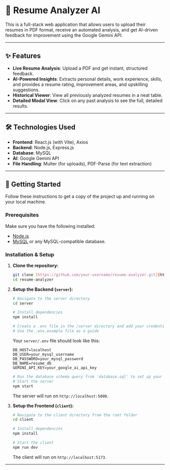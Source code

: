 # 📄 Resume Analyzer AI

This is a full-stack web application that allows users to upload their resumes in PDF format, receive an automated analysis, and get AI-driven feedback for improvement using the Google Gemini API.

---

## ✨ Features

* **Live Resume Analysis**: Upload a PDF and get instant, structured feedback.
* **AI-Powered Insights**: Extracts personal details, work experience, skills, and provides a resume rating, improvement areas, and upskilling suggestions.
* **Historical Viewer**: View all previously analyzed resumes in a neat table.
* **Detailed Modal View**: Click on any past analysis to see the full, detailed results.

---

## 🛠️ Technologies Used

* **Frontend**: React.js (with Vite), Axios
* **Backend**: Node.js, Express.js
* **Database**: MySQL
* **AI**: Google Gemini API
* **File Handling**: Multer (for uploads), PDF-Parse (for text extraction)

---

## 🚀 Getting Started

Follow these instructions to get a copy of the project up and running on your local machine.

### Prerequisites

Make sure you have the following installed:
* [Node.js](https://nodejs.org/en/)
* [MySQL](https://www.mysql.com/) or any MySQL-compatible database.

### Installation & Setup

1.  **Clone the repository:**
    ```bash
    git clone [https://github.com/your-username/resume-analyzer.git](https://github.com/your-username/resume-analyzer.git)
    cd resume-analyzer
    ```

2.  **Setup the Backend (`server`):**
    ```bash
    # Navigate to the server directory
    cd server

    # Install dependencies
    npm install

    # Create a .env file in the /server directory and add your credentials
    # Use the .env.example file as a guide
    ```
    Your `server/.env` file should look like this:
    ```
    DB_HOST=localhost
    DB_USER=your_mysql_username
    DB_PASSWORD=your_mysql_password
    DB_NAME=resume_db
    GEMINI_API_KEY=your_google_ai_api_key
    ```
    ```bash
    # Run the database schema query from 'database.sql' to set up your table
    # Start the server
    npm start
    ```
    The server will run on `http://localhost:5000`.

3.  **Setup the Frontend (`client`):**
    ```bash
    # Navigate to the client directory from the root folder
    cd client

    # Install dependencies
    npm install

    # Start the client
    npm run dev
    ```
    The client will run on `http://localhost:5173`.

---
